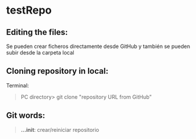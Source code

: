 # testRepo
## Editing the files:
Se pueden crear ficheros directamente desde GitHub y también se pueden subir desde la carpeta local

## Cloning repository in local:
Terminal:
> PC directory> git clone "repository URL from GitHub"

## Git words:
> **...init**: crear/reiniciar repositorio
